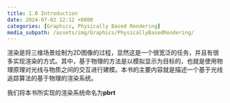 ```yaml
---
title: 1.0 Introduction
date: 2024-07-02 12:12 +0800
categories: [Graphics, Physically Based Rendering]
media_subpath: /assets/img/Graphics/PhysicallyBasedRendering/
---
```


渲染是将三维场景绘制为2D图像的过程，显然这是一个很宽泛的任务，并且有很多实现渲染的方式。其中，基于物理的方法是以模拟显示为目标的，也就是使用物理原理对光线与物质之间的交互进行建模。本书的主要内容就是描述一个基于光线追踪算法的基于物理的渲染系统。

我们将本书所实现的渲染系统命名为**pbrt**

